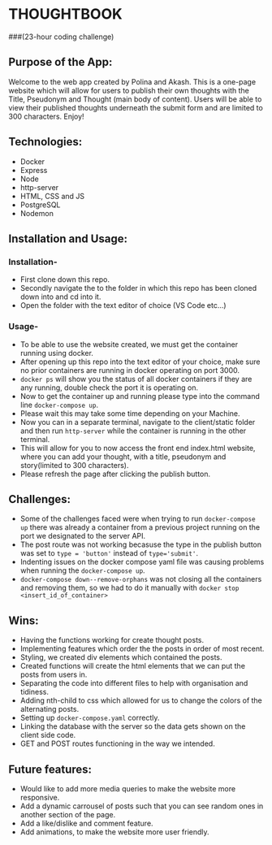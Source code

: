 # THOUGHTBOOK
###(23-hour coding challenge)

## Purpose of the App:

Welcome to the web app created by Polina and Akash. This is a one-page website which will allow for users to publish their own thoughts with the Title, Pseudonym and Thought (main body of content). Users will be able to view their published thoughts underneath the submit form and are limited to 300 characters. Enjoy!

## Technologies:

- Docker
- Express
- Node
- http-server
- HTML, CSS and JS
- PostgreSQL
- Nodemon

## Installation and Usage:

### Installation-

- First clone down this repo.
- Secondly navigate the to the folder in which this repo has been cloned down into and cd into it.
- Open the folder with the text editor of choice (VS Code etc...)

### Usage-

- To be able to use the website created, we must get the container running using docker.
- After opening up this repo into the text editor of your choice, make sure no prior containers are running in docker operating on port 3000.
- `docker ps` will show you the status of all docker containers if they are any running, double check the port it is operating on.
- Now to get the container up and running please type into the command line `docker-compose up`.
- Please wait this may take some time depending on your Machine.
- Now you can in a separate terminal, navigate to the client/static folder and then run `http-server` while the container is running in the other terminal.
- This will allow for you to now access the front end index.html website, where you can add your thought, with a title, pseudonym and story(limited to 300 characters).
- Please refresh the page after clicking the publish button.

## Challenges:

- Some of the challenges faced were when trying to run `docker-compose up` there was already a container from a previous project running on the port we designated to the server API.
- The post route was not working becasuse the type in the publish button was set to `type = 'button'` instead of `type='submit'`.
- Indenting issues on the docker compose yaml file was causing problems when running the `docker-compose up`.
- `docker-compose down--remove-orphans` was not closing all the containers and removing them, so we had to do it manually with `docker stop <insert_id_of_container>`

## Wins:

- Having the functions working for create thought posts.
- Implementing features which order the the posts in order of most recent.
- Styling, we created div elements which contained the posts.
- Created functions will create the html elements that we can put the posts from users in.
- Separating the code into different files to help with organisation and tidiness.
- Adding nth-child to css which allowed for us to change the colors of the alternating posts.
- Setting up `docker-compose.yaml` correctly.
- Linking the database with the server so the data gets shown on the client side code.
- GET and POST routes functioning in the way we intended.

## Future features:

- Would like to add more media queries to make the website more responsive.
- Add a dynamic carrousel of posts such that you can see random ones in another section of the page.
- Add a like/dislike and comment feature.
- Add animations, to make the website more user friendly.
